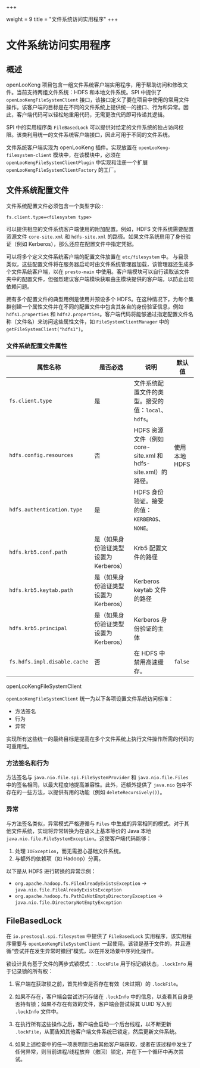 +++

weight = 9
title = "文件系统访问实用程序"
+++

# 文件系统访问实用程序

## 概述

openLooKeng 项目包含一组文件系统客户端实用程序，用于帮助访问和修改文件。当前支持两组文件系统：HDFS 和本地文件系统。SPI 中提供了 `openLooKengFileSystemClient` 接口，该接口定义了要在项目中使用的常用文件操作。该客户端的目标是在不同的文件系统上提供统一的接口、行为和异常。因此，客户端代码可以轻松地重用代码，无需更改代码即可传递其逻辑。

SPI 中的实用程序类 `FileBasedLock` 可以提供对给定的文件系统的独占访问权限。该类利用统一的文件系统客户端接口，因此可用于不同的文件系统。

文件系统客户端实现为 openLooKeng 插件。实现放置在 `openLooKeng-filesystem-client` 模块中，在该模块中，必须在 `openLooKengFileSystemClientPlugin` 中实现和注册一个扩展 `openLooKengFileSystemClientFactory` 的工厂。

## 文件系统配置文件

文件系统配置文件必须包含一个类型字段::

    fs.client.type=<filesystem type>

可以提供相应的文件系统客户端使用的附加配置。例如，HDFS 文件系统需要配置资源文件 `core-site.xml` 和 `hdfs-site.xml` 的路径。如果文件系统启用了身份验证（例如 Kerberos），那么还应在配置文件中指定凭据。

可以将多个定义文件系统客户端的配置文件放置在 `etc/filesystem` 中。  与目录类似，这些配置文件将在服务器启动时由文件系统管理器加载，该管理器还生成多个文件系统客户端，以在 `presto-main` 中使用。客户端模块可以自行读取该文件夹中的配置文件，但强烈建议客户端模块获取由主模块提供的客户端，以防止出现依赖问题。

拥有多个配置文件的典型用例是使用并预设多个 HDFS。在这种情况下，为每个集群创建一个属性文件并在不同的配置文件中包含其各自的身份验证信息，例如 `hdfs1.properties` 和 `hdfs2.properties`。客户端代码将能够通过指定配置文件名称（文件名）来访问这些属性文件，如 `FileSystemClientManager` 中的 `getFileSystemClient("hdfs1")`。

### 文件系统配置文件属性

| 属性名称| 是否必选| 说明| 默认值|
|----------|----------|----------|----------|
| `fs.client.type`| 是| 文件系统配置文件的类型。接受的值：`local`、`hdfs`。||
| `hdfs.config.resources`| 否| HDFS 资源文件（例如 core-site.xml 和 hdfs-site.xml）的路径。| 使用本地 HDFS|
| `hdfs.authentication.type`| 是| HDFS 身份验证。接受的值：`KERBEROS`、`NONE`。||
| `hdfs.krb5.conf.path`| 是（如果身份验证类型设置为 Kerberos）| Krb5 配置文件的路径||
| `hdfs.krb5.keytab.path`| 是（如果身份验证类型设置为 Kerberos）| Kerberos keytab 文件的路径||
| `hdfs.krb5.principal`| 是（如果身份验证类型设置为 Kerberos）| Kerberos 身份验证的主体 ||
| `fs.hdfs.impl.disable.cache`| 否| 在 HDFS 中禁用高速缓存。| `false`|

openLooKengFileSystemClient

`openLooKengFileSystemClient` 统一为以下各项设置文件系统访问标准：

- 方法签名
- 行为
- 异常

实现所有这些统一的最终目标是提高在多个文件系统上执行文件操作所需的代码的可重用性。

### 方法签名和行为

方法签名与 `java.nio.file.spi.FileSystemProvider` 和 `java.nio.file.Files` 中的签名相同，以最大程度地提高兼容性。此外，还额外提供了 `java.nio` 包中不存在的一些方法，以提供有用的功能（例如 `deleteRecursively()`）。

### 异常

与方法签名类似，异常模式严格遵循与 `Files` 中生成的异常相同的模式。对于其他文件系统，实现将异常转换为在语义上基本等价的 Java 本地 `java.nio.file.FileSystemException`。这使客户端代码能够：

1. 处理 `IOException`，而无需担心基础文件系统。
2. 与额外的依赖项（如 Hadoop）分离。

以下是从 HDFS 进行转换的异常示例：

- `org.apache.hadoop.fs.FileAlreadyExistsException` -> `java.nio.file.FileAlreadyExistsException`
- `org.apache.hadoop.fs.PathIsNotEmptyDirectoryException` -> `java.nio.file.DirectoryNotEmptyException`

## FileBasedLock

在 `io.prestosql.spi.filesystem` 中提供了 `FileBasedLock` 实用程序，该实用程序需要与 `openLooKengFileSystemClient` 一起使用。该锁是基于文件的，并且遵循“尝试并在发生异常时撤回”模式，以在并发场景中序列化操作。

锁设计具有基于文件的两步式锁模式：`.lockFile` 用于标记锁状态，`.lockInfo` 用于记录锁的所有权：

1. 客户端在获取锁之前，首先检查是否存在有效（未过期）的 `.lockFile`。

2. 如果不存在，客户端会尝试访问存储在 `.lockInfo` 中的信息，以查看其自身是否持有锁；如果不存在有效的文件，客户端会尝试将其 UUID 写入到 `.lockInfo` 文件中。

3. 在执行所有这些操作之后，客户端会启动一个后台线程，以不断更新 `.lockFile`，从而告知其他客户端文件系统已锁定，然后更新文件系统。

4. 如果上述检查中的任一项表明锁已由其他客户端获取，或者在该过程中发生了任何异常，则当前进程/线程放弃（撤回）锁定，并在下一个循环中再次尝试。